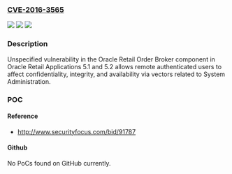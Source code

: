 ### [CVE-2016-3565](https://cve.mitre.org/cgi-bin/cvename.cgi?name=CVE-2016-3565)
![](https://img.shields.io/static/v1?label=Product&message=n%2Fa&color=blue)
![](https://img.shields.io/static/v1?label=Version&message=n%2Fa&color=blue)
![](https://img.shields.io/static/v1?label=Vulnerability&message=n%2Fa&color=brighgreen)

### Description

Unspecified vulnerability in the Oracle Retail Order Broker component in Oracle Retail Applications 5.1 and 5.2 allows remote authenticated users to affect confidentiality, integrity, and availability via vectors related to System Administration.

### POC

#### Reference
- http://www.securityfocus.com/bid/91787

#### Github
No PoCs found on GitHub currently.

